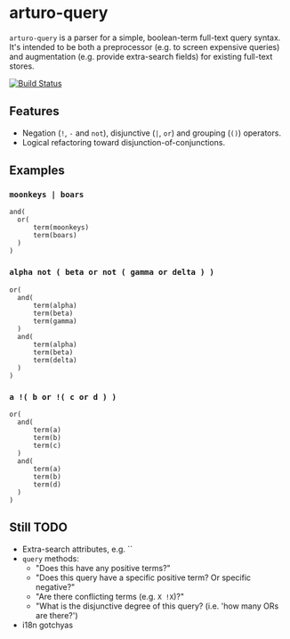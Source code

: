 # arturo-query

`arturo-query` is a parser for a simple, boolean-term full-text query syntax. It's intended to be both a preprocessor (e.g. to screen expensive queries) and augmentation (e.g. provide extra-search fields) for existing full-text stores.

[![Build Status](https://travis-ci.org/maxvu/arturo-query.svg?branch=master)](https://travis-ci.org/maxvu/arturo-query)

## Features

* Negation (`!`, `-` and `not`), disjunctive (`|`, `or`) and grouping (`()`) operators.
* Logical refactoring toward disjunction-of-conjunctions.

## Examples

### `moonkeys | boars`
```
and(
  or(
      term(moonkeys)
      term(boars)
  )
)
```

### `alpha not ( beta or not ( gamma or delta ) )`
```
or(
  and(
      term(alpha)
      term(beta)
      term(gamma)
  )
  and(
      term(alpha)
      term(beta)
      term(delta)
  )
)
```


### `a !( b or !( c or d ) )`
```
or(
  and(
      term(a)
      term(b)
      term(c)
  )
  and(
      term(a)
      term(b)
      term(d)
  )
)
```

## Still TODO

* Extra-search attributes, e.g. ``
* `query` methods:
   * "Does this have any positive terms?"
   * "Does this query have a specific positive term? Or specific negative?"
   * "Are there conflicting terms (e.g. `X !X`)?"
   * "What is the disjunctive degree of this query? (i.e. 'how many ORs are there?')
* i18n gotchyas


